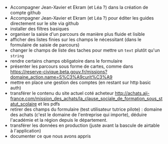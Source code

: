 
- Accompagner Jean-Xavier et Ekram (et Léa ?) dans la création de compte github
- Accompagner Jean-Xavier et Ekram (et Léa ?) pour éditer les guides directement sur le site via github
- installer des filtres basiques
- organiser la saisie d'un parcours de manière plus fluide et lisible
- afficher des listes finies sur les champs le nécessitant (dans le formulaire de saisie de parcours)
- changer le champs de liste des taches pour mettre un `text` plutôt qu'un `string`
- rendre certains champs obligatoire dans le formulaire
- présenter les parcours sous forme de cartes, comme dans https://reserve-civique.beta.gouv.fr/missions?domaine_action.name=S%C3%A9curit%C3%A9
- mettre en place une gestion des comptes (en restant sur http basic auth)
- transférer le contenu du site actuel coté acheteur http://achats.aji-france.com/mission_des_achats/la_clause_sociale_de_formation_sous_statut_scolaire et les pdfs
- retirer des champs du formulaire (test utilisateur tutrice pilote) : domaine des achats (c'est le domaine de l'entreprise qui importe), déduire l'académie et la région depuis le département.
- transférer les données en production (juste avant la bascule de airtable à l'application)
- documenter ce que nous avons appris
